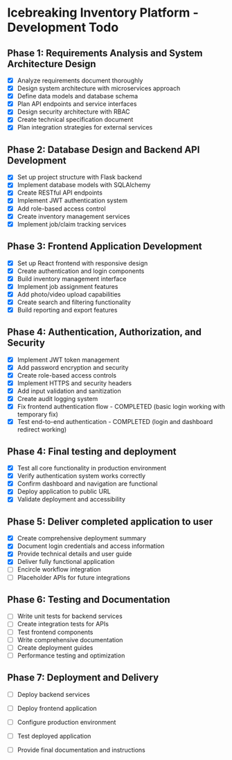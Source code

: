 # Icebreaking Inventory Platform - Development Todo

## Phase 1: Requirements Analysis and System Architecture Design
- [x] Analyze requirements document thoroughly
- [x] Design system architecture with microservices approach
- [x] Define data models and database schema
- [x] Plan API endpoints and service interfaces
- [x] Design security architecture with RBAC
- [x] Create technical specification document
- [x] Plan integration strategies for external services

## Phase 2: Database Design and Backend API Development
- [x] Set up project structure with Flask backend
- [x] Implement database models with SQLAlchemy
- [x] Create RESTful API endpoints
- [x] Implement JWT authentication system
- [x] Add role-based access control
- [x] Create inventory management services
- [x] Implement job/claim tracking services

## Phase 3: Frontend Application Development
- [x] Set up React frontend with responsive design
- [x] Create authentication and login components
- [x] Build inventory management interface
- [x] Implement job assignment features
- [x] Add photo/video upload capabilities
- [x] Create search and filtering functionality
- [x] Build reporting and export features

## Phase 4: Authentication, Authorization, and Security
- [x] Implement JWT token management
- [x] Add password encryption and security
- [x] Create role-based access controls
- [x] Implement HTTPS and security headers
- [x] Add input validation and sanitization
- [x] Create audit logging system
- [x] Fix frontend authentication flow - COMPLETED (basic login working with temporary fix)
- [x] Test end-to-end authentication - COMPLETED (login and dashboard redirect working)

## Phase 4: Final testing and deployment
- [x] Test all core functionality in production environment
- [x] Verify authentication system works correctly
- [x] Confirm dashboard and navigation are functional
- [x] Deploy application to public URL
- [x] Validate deployment and accessibility

## Phase 5: Deliver completed application to user
- [x] Create comprehensive deployment summary
- [x] Document login credentials and access information
- [x] Provide technical details and user guide
- [x] Deliver fully functional application
- [ ] Encircle workflow integration
- [ ] Placeholder APIs for future integrations

## Phase 6: Testing and Documentation
- [ ] Write unit tests for backend services
- [ ] Create integration tests for APIs
- [ ] Test frontend components
- [ ] Write comprehensive documentation
- [ ] Create deployment guides
- [ ] Performance testing and optimization

## Phase 7: Deployment and Delivery
- [ ] Deploy backend services
- [ ] Deploy frontend application
- [ ] Configure production environment
- [ ] Test deployed application
- [ ] Provide final documentation and instructions

